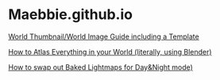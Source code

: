 # Maebbie.github.io

[World Thumbnail/World Image Guide including a Template](https://maebbie.github.io/World-Thumbnail-Guide-VRChat)

[How to Atlas Everything in your World (literally, using Blender)](https://maebbie.github.io/UV-Atlas-Everything-Guide-Blender)

[How to swap out Baked Lightmaps for Day&Night mode)](https://maebbie.github.io/Swap-Baked-Lightmaps-VRChat)

